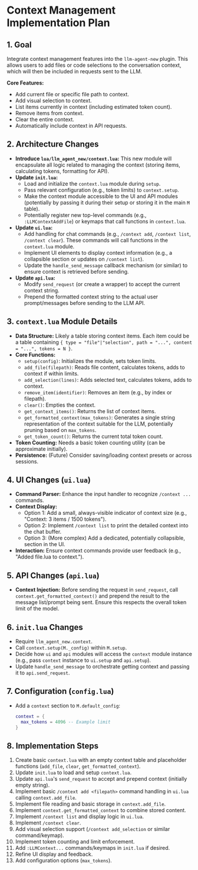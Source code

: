 # Context Management Implementation Plan

## 1. Goal

Integrate context management features into the `llm-agent-new` plugin. This allows users to add files or code selections to the conversation context, which will then be included in requests sent to the LLM.

**Core Features:**
- Add current file or specific file path to context.
- Add visual selection to context.
- List items currently in context (including estimated token count).
- Remove items from context.
- Clear the entire context.
- Automatically include context in API requests.

## 2. Architecture Changes

- **Introduce `lua/llm_agent_new/context.lua`:** This new module will encapsulate all logic related to managing the context (storing items, calculating tokens, formatting for API).
- **Update `init.lua`:**
    - Load and initialize the `context.lua` module during `setup`.
    - Pass relevant configuration (e.g., token limits) to `context.setup`.
    - Make the context module accessible to the UI and API modules (potentially by passing it during their setup or storing it in the main `M` table).
    - Potentially register new top-level commands (e.g., `:LLMContextAddFile`) or keymaps that call functions in `context.lua`.
- **Update `ui.lua`:**
    - Add handling for chat commands (e.g., `/context add`, `/context list`, `/context clear`). These commands will call functions in the `context.lua` module.
    - Implement UI elements to display context information (e.g., a collapsible section or updates on `/context list`).
    - Update the `handle_send_message` callback mechanism (or similar) to ensure context is retrieved before sending.
- **Update `api.lua`:**
    - Modify `send_request` (or create a wrapper) to accept the current context string.
    - Prepend the formatted context string to the actual user prompt/messages before sending to the LLM API.

## 3. `context.lua` Module Details

- **Data Structure:** Likely a table storing context items. Each item could be a table containing `{ type = "file"|"selection", path = "...", content = "...", tokens = N }`.
- **Core Functions:**
    - `setup(config)`: Initializes the module, sets token limits.
    - `add_file(filepath)`: Reads file content, calculates tokens, adds to context if within limits.
    - `add_selection(lines)`: Adds selected text, calculates tokens, adds to context.
    - `remove_item(identifier)`: Removes an item (e.g., by index or filepath).
    - `clear()`: Empties the context.
    - `get_context_items()`: Returns the list of context items.
    - `get_formatted_context(max_tokens)`: Generates a single string representation of the context suitable for the LLM, potentially pruning based on `max_tokens`.
    - `get_token_count()`: Returns the current total token count.
- **Token Counting:** Needs a basic token counting utility (can be approximate initially).
- **Persistence:** (Future) Consider saving/loading context presets or across sessions.

## 4. UI Changes (`ui.lua`)

- **Command Parser:** Enhance the input handler to recognize `/context ...` commands.
- **Context Display:**
    - Option 1: Add a small, always-visible indicator of context size (e.g., "Context: 3 items / 1500 tokens").
    - Option 2: Implement `/context list` to print the detailed context into the chat buffer.
    - Option 3: (More complex) Add a dedicated, potentially collapsible, section in the UI.
- **Interaction:** Ensure context commands provide user feedback (e.g., "Added file.lua to context.").

## 5. API Changes (`api.lua`)

- **Context Injection:** Before sending the request in `send_request`, call `context.get_formatted_context()` and prepend the result to the message list/prompt being sent. Ensure this respects the overall token limit of the model.

## 6. `init.lua` Changes

- Require `llm_agent_new.context`.
- Call `context.setup(M._config)` within `M.setup`.
- Decide how `ui` and `api` modules will access the `context` module instance (e.g., pass `context` instance to `ui.setup` and `api.setup`).
- Update `handle_send_message` to orchestrate getting context and passing it to `api.send_request`.

## 7. Configuration (`config.lua`)

- Add a `context` section to `M.default_config`:
  ```lua
  context = {
    max_tokens = 4096 -- Example limit
  }
  ```

## 8. Implementation Steps

1.  Create basic `context.lua` with an empty context table and placeholder functions (`add_file`, `clear`, `get_formatted_context`).
2.  Update `init.lua` to load and setup `context.lua`.
3.  Update `api.lua`'s `send_request` to accept and prepend context (initially empty string).
4.  Implement basic `/context add <filepath>` command handling in `ui.lua` calling `context.add_file`.
5.  Implement file reading and basic storage in `context.add_file`.
6.  Implement `context.get_formatted_context` to combine stored content.
7.  Implement `/context list` and display logic in `ui.lua`.
8.  Implement `/context clear`.
9.  Add visual selection support (`/context add_selection` or similar command/keymap).
10. Implement token counting and limit enforcement.
11. Add `:LLMContext...` commands/keymaps in `init.lua` if desired.
12. Refine UI display and feedback.
13. Add configuration options (`max_tokens`). 